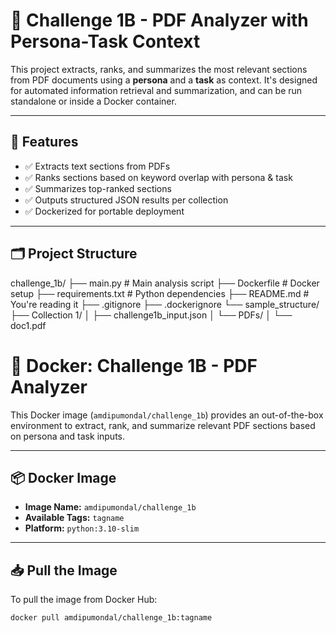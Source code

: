 # 📘 Challenge 1B - PDF Analyzer with Persona-Task Context

This project extracts, ranks, and summarizes the most relevant sections from PDF documents using a **persona** and a **task** as context. It's designed for automated information retrieval and summarization, and can be run standalone or inside a Docker container.

---

## 🚀 Features

- ✅ Extracts text sections from PDFs
- ✅ Ranks sections based on keyword overlap with persona & task
- ✅ Summarizes top-ranked sections
- ✅ Outputs structured JSON results per collection
- ✅ Dockerized for portable deployment

---

## 🗂️ Project Structure

challenge_1b/
├── main.py # Main analysis script
├── Dockerfile # Docker setup
├── requirements.txt # Python dependencies
├── README.md # You're reading it
├── .gitignore
├── .dockerignore
└── sample_structure/
├── Collection 1/
│ ├── challenge1b_input.json
│ └── PDFs/
│ └── doc1.pdf


# 🐳 Docker: Challenge 1B - PDF Analyzer

This Docker image (`amdipumondal/challenge_1b`) provides an out-of-the-box environment to extract, rank, and summarize relevant PDF sections based on persona and task inputs.

---

## 📦 Docker Image

- **Image Name:** `amdipumondal/challenge_1b`
- **Available Tags:** `tagname`
- **Platform:** `python:3.10-slim`

---

## 📥 Pull the Image

To pull the image from Docker Hub:

```bash
docker pull amdipumondal/challenge_1b:tagname
